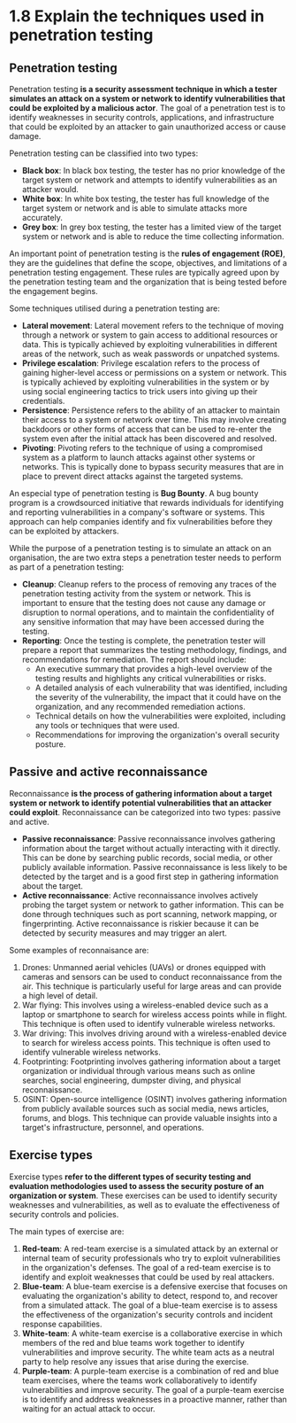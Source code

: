 # 1.8 Explain the techniques used in penetration testing

## Penetration testing

Penetration testing **is a security assessment technique in which a tester simulates an attack on a system or network to identify vulnerabilities that could be exploited by a malicious actor**. The goal of a penetration test is to identify weaknesses in security controls, applications, and infrastructure that could be exploited by an attacker to gain unauthorized access or cause damage.

Penetration testing can be classified into two types:

- **Black box**: In black box testing, the tester has no prior knowledge of the target system or network and attempts to identify vulnerabilities as an attacker would.
- **White box**: In white box testing, the tester has full knowledge of the target system or network and is able to simulate attacks more accurately.
- **Grey box**: In grey box testing, the tester has a limited view of the target system or network and is able to reduce the time collecting information.

An important point of penetration testing is the **rules of engagement (ROE)**, they are the guidelines that define the scope, objectives, and limitations of a penetration testing engagement. These rules are typically agreed upon by the penetration testing team and the organization that is being tested before the engagement begins.

Some techniques utilised during a penetration testing are:

- **Lateral movement**: Lateral movement refers to the technique of moving through a network or system to gain access to additional resources or data. This is typically achieved by exploiting vulnerabilities in different areas of the network, such as weak passwords or unpatched systems.
- **Privilege escalation**: Privilege escalation refers to the process of gaining higher-level access or permissions on a system or network. This is typically achieved by exploiting vulnerabilities in the system or by using social engineering tactics to trick users into giving up their credentials.
- **Persistence**: Persistence refers to the ability of an attacker to maintain their access to a system or network over time. This may involve creating backdoors or other forms of access that can be used to re-enter the system even after the initial attack has been discovered and resolved.
- **Pivoting**: Pivoting refers to the technique of using a compromised system as a platform to launch attacks against other systems or networks. This is typically done to bypass security measures that are in place to prevent direct attacks against the targeted systems.

An especial type of penetration testing is **Bug Bounty**. A bug bounty program is a crowdsourced initiative that rewards individuals for identifying and reporting vulnerabilities in a company's software or systems. This approach can help companies identify and fix vulnerabilities before they can be exploited by attackers.

While the purpose of a penetration testing is to simulate an attack on an organisation, the are two extra steps a penetration tester needs to perform as part of a penetration testing:

- **Cleanup**: Cleanup refers to the process of removing any traces of the penetration testing activity from the system or network. This is important to ensure that the testing does not cause any damage or disruption to normal operations, and to maintain the confidentiality of any sensitive information that may have been accessed during the testing.
- **Reporting**: Once the testing is complete, the penetration tester will prepare a report that summarizes the testing methodology, findings, and recommendations for remediation. The report should include:
	- An executive summary that provides a high-level overview of the testing results and highlights any critical vulnerabilities or risks.
	- A detailed analysis of each vulnerability that was identified, including the severity of the vulnerability, the impact that it could have on the organization, and any recommended remediation actions.
	- Technical details on how the vulnerabilities were exploited, including any tools or techniques that were used.
	- Recommendations for improving the organization's overall security posture.

## Passive and active reconnaissance

Reconnaissance **is the process of gathering information about a target system or network to identify potential vulnerabilities that an attacker could exploit**. Reconnaissance can be categorized into two types: passive and active.

- **Passive reconnaissance**: Passive reconnaissance involves gathering information about the target without actually interacting with it directly. This can be done by searching public records, social media, or other publicly available information. Passive reconnaissance is less likely to be detected by the target and is a good first step in gathering information about the target.
- **Active reconnaissance**: Active reconnaissance involves actively probing the target system or network to gather information. This can be done through techniques such as port scanning, network mapping, or fingerprinting. Active reconnaissance is riskier because it can be detected by security measures and may trigger an alert.

Some examples of reconnaisance are:

1.  Drones: Unmanned aerial vehicles (UAVs) or drones equipped with cameras and sensors can be used to conduct reconnaissance from the air. This technique is particularly useful for large areas and can provide a high level of detail.
2.  War flying: This involves using a wireless-enabled device such as a laptop or smartphone to search for wireless access points while in flight. This technique is often used to identify vulnerable wireless networks.
3.  War driving: This involves driving around with a wireless-enabled device to search for wireless access points. This technique is often used to identify vulnerable wireless networks.
4.  Footprinting: Footprinting involves gathering information about a target organization or individual through various means such as online searches, social engineering, dumpster diving, and physical reconnaissance.
5.  OSINT: Open-source intelligence (OSINT) involves gathering information from publicly available sources such as social media, news articles, forums, and blogs. This technique can provide valuable insights into a target's infrastructure, personnel, and operations.

## Exercise types

Exercise types **refer to the different types of security testing and evaluation methodologies used to assess the security posture of an organization or system**. These exercises can be used to identify security weaknesses and vulnerabilities, as well as to evaluate the effectiveness of security controls and policies.

The main types of exercise are:

1.  **Red-team**: A red-team exercise is a simulated attack by an external or internal team of security professionals who try to exploit vulnerabilities in the organization's defenses. The goal of a red-team exercise is to identify and exploit weaknesses that could be used by real attackers.
2.  **Blue-team**: A blue-team exercise is a defensive exercise that focuses on evaluating the organization's ability to detect, respond to, and recover from a simulated attack. The goal of a blue-team exercise is to assess the effectiveness of the organization's security controls and incident response capabilities.
3.  **White-team**: A white-team exercise is a collaborative exercise in which members of the red and blue teams work together to identify vulnerabilities and improve security. The white team acts as a neutral party to help resolve any issues that arise during the exercise.
4.  **Purple-team**: A purple-team exercise is a combination of red and blue team exercises, where the teams work collaboratively to identify vulnerabilities and improve security. The goal of a purple-team exercise is to identify and address weaknesses in a proactive manner, rather than waiting for an actual attack to occur.
